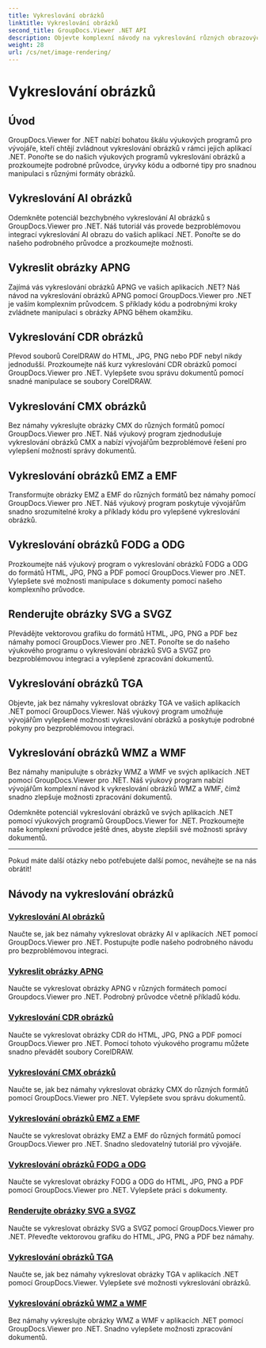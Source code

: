 ```yaml
---
title: Vykreslování obrázků
linktitle: Vykreslování obrázků
second_title: GroupDocs.Viewer .NET API
description: Objevte komplexní návody na vykreslování různých obrazových formátů pomocí GroupDocs.Viewer pro .NET. Naučte se bezproblémovou integraci a příklady kódování od AI po WMF.
weight: 28
url: /cs/net/image-rendering/
---
```


# Vykreslování obrázků


## Úvod

GroupDocs.Viewer for .NET nabízí bohatou škálu výukových programů pro vývojáře, kteří chtějí zvládnout vykreslování obrázků v rámci jejich aplikací .NET. Ponořte se do našich výukových programů vykreslování obrázků a prozkoumejte podrobné průvodce, úryvky kódu a odborné tipy pro snadnou manipulaci s různými formáty obrázků.

## Vykreslování AI obrázků
Odemkněte potenciál bezchybného vykreslování AI obrázků s GroupDocs.Viewer pro .NET. Náš tutoriál vás provede bezproblémovou integrací vykreslování AI obrazu do vašich aplikací .NET. Ponořte se do našeho podrobného průvodce a prozkoumejte možnosti.

## Vykreslit obrázky APNG
Zajímá vás vykreslování obrázků APNG ve vašich aplikacích .NET? Náš návod na vykreslování obrázků APNG pomocí GroupDocs.Viewer pro .NET je vaším komplexním průvodcem. S příklady kódu a podrobnými kroky zvládnete manipulaci s obrázky APNG během okamžiku.

## Vykreslování CDR obrázků
Převod souborů CorelDRAW do HTML, JPG, PNG nebo PDF nebyl nikdy jednodušší. Prozkoumejte náš kurz vykreslování CDR obrázků pomocí GroupDocs.Viewer pro .NET. Vylepšete svou správu dokumentů pomocí snadné manipulace se soubory CorelDRAW.

## Vykreslování CMX obrázků
Bez námahy vykreslujte obrázky CMX do různých formátů pomocí GroupDocs.Viewer pro .NET. Náš výukový program zjednodušuje vykreslování obrázků CMX a nabízí vývojářům bezproblémové řešení pro vylepšení možností správy dokumentů.

## Vykreslování obrázků EMZ a EMF
Transformujte obrázky EMZ a EMF do různých formátů bez námahy pomocí GroupDocs.Viewer pro .NET. Náš výukový program poskytuje vývojářům snadno srozumitelné kroky a příklady kódu pro vylepšené vykreslování obrázků.

## Vykreslování obrázků FODG a ODG
Prozkoumejte náš výukový program o vykreslování obrázků FODG a ODG do formátů HTML, JPG, PNG a PDF pomocí GroupDocs.Viewer pro .NET. Vylepšete své možnosti manipulace s dokumenty pomocí našeho komplexního průvodce.

## Renderujte obrázky SVG a SVGZ
Převádějte vektorovou grafiku do formátů HTML, JPG, PNG a PDF bez námahy pomocí GroupDocs.Viewer pro .NET. Ponořte se do našeho výukového programu o vykreslování obrázků SVG a SVGZ pro bezproblémovou integraci a vylepšené zpracování dokumentů.

## Vykreslování obrázků TGA
Objevte, jak bez námahy vykreslovat obrázky TGA ve vašich aplikacích .NET pomocí GroupDocs.Viewer. Náš výukový program umožňuje vývojářům vylepšené možnosti vykreslování obrázků a poskytuje podrobné pokyny pro bezproblémovou integraci.

## Vykreslování obrázků WMZ a WMF
Bez námahy manipulujte s obrázky WMZ a WMF ve svých aplikacích .NET pomocí GroupDocs.Viewer pro .NET. Náš výukový program nabízí vývojářům komplexní návod k vykreslování obrázků WMZ a WMF, čímž snadno zlepšuje možnosti zpracování dokumentů.

Odemkněte potenciál vykreslování obrázků ve svých aplikacích .NET pomocí výukových programů GroupDocs.Viewer for .NET. Prozkoumejte naše komplexní průvodce ještě dnes, abyste zlepšili své možnosti správy dokumentů.

---

Pokud máte další otázky nebo potřebujete další pomoc, neváhejte se na nás obrátit!
## Návody na vykreslování obrázků
### [Vykreslování AI obrázků](./render-ai-images/)
Naučte se, jak bez námahy vykreslovat obrázky AI v aplikacích .NET pomocí GroupDocs.Viewer pro .NET. Postupujte podle našeho podrobného návodu pro bezproblémovou integraci.
### [Vykreslit obrázky APNG](./render-apng-images/)
Naučte se vykreslovat obrázky APNG v různých formátech pomocí Groupdocs.Viewer pro .NET. Podrobný průvodce včetně příkladů kódu.
### [Vykreslování CDR obrázků](./render-cdr-images/)
Naučte se vykreslovat obrázky CDR do HTML, JPG, PNG a PDF pomocí GroupDocs.Viewer pro .NET. Pomocí tohoto výukového programu můžete snadno převádět soubory CorelDRAW.
### [Vykreslování CMX obrázků](./render-cmx-images/)
Naučte se, jak bez námahy vykreslovat obrázky CMX do různých formátů pomocí GroupDocs.Viewer pro .NET. Vylepšete svou správu dokumentů.
### [Vykreslování obrázků EMZ a EMF](./render-emz-emf-images/)
Naučte se vykreslovat obrázky EMZ a EMF do různých formátů pomocí GroupDocs.Viewer pro .NET. Snadno sledovatelný tutoriál pro vývojáře.
### [Vykreslování obrázků FODG a ODG](./render-fodg-odg-images/)
Naučte se vykreslovat obrázky FODG a ODG do HTML, JPG, PNG a PDF pomocí GroupDocs.Viewer pro .NET. Vylepšete práci s dokumenty.
### [Renderujte obrázky SVG a SVGZ](./render-svg-svgz-images/)
Naučte se vykreslovat obrázky SVG a SVGZ pomocí GroupDocs.Viewer pro .NET. Převeďte vektorovou grafiku do HTML, JPG, PNG a PDF bez námahy.
### [Vykreslování obrázků TGA](./render-tga-images/)
Naučte se, jak bez námahy vykreslovat obrázky TGA v aplikacích .NET pomocí GroupDocs.Viewer. Vylepšete své možnosti vykreslování obrázků.
### [Vykreslování obrázků WMZ a WMF](./render-wmz-wmf-images/)
Bez námahy vykreslujte obrázky WMZ a WMF v aplikacích .NET pomocí GroupDocs.Viewer pro .NET. Snadno vylepšete možnosti zpracování dokumentů.